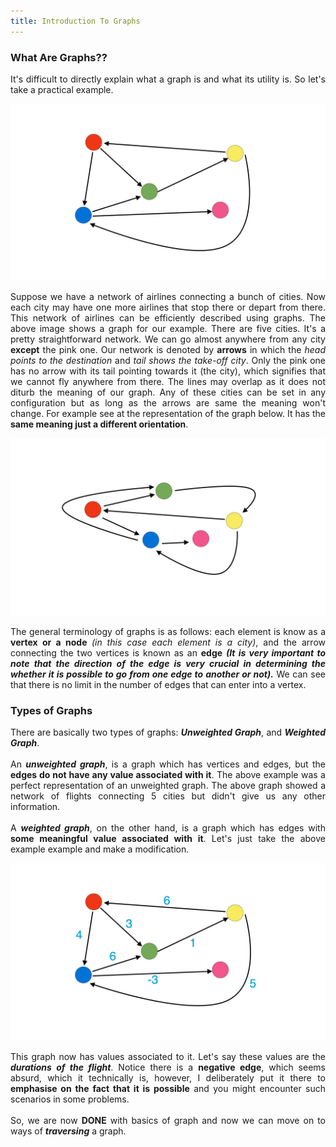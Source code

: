 ```yaml
---
title: Introduction To Graphs
---
```


### What Are Graphs??

<div style="text-align: justify">
It's difficult to directly explain what a graph is and what its utility is. So let's take a practical example.
</div>

![Airline Network](/images/Graph_1.png "Airline Network")

<div style="text-align: justify">
Suppose we have a network of airlines connecting a bunch of cities. Now each city may have one more airlines that stop there or depart from there. This network of airlines can be efficiently described using graphs. The above image shows a graph for our example. There are five cities. It's a pretty straightforward network. We can go almost anywhere from any city <b>except</b> the pink one. Our network is denoted by <b>arrows</b> in which the <em>head points to the destination</em> and <em>tail shows the take-off city</em>. Only the pink one has no arrow with its tail pointing towards it (the city), which signifies that we cannot fly anywhere from there. The lines may overlap as it does not diturb the meaning of our graph. Any of these cities can be set in any configuration but as long as the arrows are same the meaning won't change. For example see at the representation of the graph below. It has the <b>same meaning just a different orientation</b>. 
</div>

![Airline Network](/images/Graph_1re.png "Airline Network")

<div style="text-align: justify">
The general terminology of graphs is as follows: each element is know as a <b>vertex or a node </b><em>(in this case each element is a city)</em>, and the arrow connecting the two vertices is known as an <b>edge</b> <b><em>(It is very important to note that the direction of the edge is very crucial in determining the whether it is possible to go from one edge to another or not).</em></b> We can see that there is no limit in the number of edges that can enter into a vertex.
</div> 

### Types of Graphs

<div style="text-align: justify">
There are basically two types of graphs: <em><b>Unweighted Graph</b></em>, and <em><b>Weighted Graph</b></em>. 
<br>
<br>
An <em><b>unweighted graph</b></em>, is a graph which has vertices and edges, but the <b>edges do not have any value associated with it</b>. The above example was a perfect representation of an unweighted graph. The above graph showed a network of flights connecting 5 cities but didn't give us any other information.
<br>
<br>
A <em><b>weighted graph</b></em>, on the other hand, is a graph which has edges with <b>some meaningful value associated with it</b>. Let's just take the above example example and make a modification.
</div>

![Weighted Airline Network](/images/Graph_2.png "Weighted Airline Network")

<div style="text-align: justify">
This graph now has values associated to it. Let's say these values are the <b><em>durations of the flight</em></b>. Notice there is a <b>negative edge</b>, which seems absurd, which it technically is, however, I deliberately put it there to <b>emphasise on the fact that it is possible</b> and you might encounter such scenarios in some problems.
<br>
<br>
So, we are now <b>DONE</b> with basics of graph and now we can move on to ways of <em><b>traversing</b></em> a graph.
</div>
